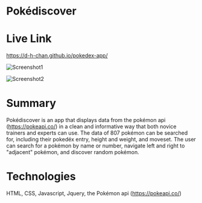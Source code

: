 # Pokédiscover

# Live Link
https://d-h-chan.github.io/pokedex-app/

![Screenshot1](https://user-images.githubusercontent.com/55512143/67137053-23626800-f1e4-11e9-9cdd-78ceb91f3265.png)

![Screenshot2](https://user-images.githubusercontent.com/55512143/67137054-23626800-f1e4-11e9-881e-842e59706a7d.png)

# Summary
Pokédiscover is an app that displays data from the pokémon api (https://pokeapi.co/) in a clean and informative way that both novice trainers and experts can use. The data of 807 pokémon can be searched for, including their pokedéx entry, height and weight, and moveset. The user can search for a pokémon by name or number, navigate left and right to "adjacent" pokémon, and discover random pokémon. 

# Technologies
HTML, CSS, Javascript, Jquery, the Pokémon api (https://pokeapi.co/)
